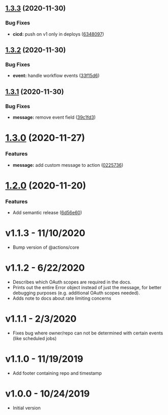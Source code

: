 ## [1.3.3](https://github.com/mirta-com/github-action-slack-notify-build/compare/v1.3.2...v1.3.3) (2020-11-30)


### Bug Fixes

* **cicd:** push on v1 only in deploys ([6348097](https://github.com/mirta-com/github-action-slack-notify-build/commit/634809762030b25a549fc976f006a70ce6ace4a6))

## [1.3.2](https://github.com/mirta-com/github-action-slack-notify-build/compare/v1.3.1...v1.3.2) (2020-11-30)


### Bug Fixes

* **event:** handle workflow events ([33f15d6](https://github.com/mirta-com/github-action-slack-notify-build/commit/33f15d6b2748f74d7ec06495203dbbf95ceadacc))

## [1.3.1](https://github.com/daleMirta/github-action-slack-notify-build/compare/v1.3.0...v1.3.1) (2020-11-30)


### Bug Fixes

* **message:** remove event field ([39c1fd3](https://github.com/daleMirta/github-action-slack-notify-build/commit/39c1fd3b0a017eb6bb667440e8ff1e929d08ad7a))

# [1.3.0](https://github.com/daleMirta/github-action-slack-notify-build/compare/v1.2.0...v1.3.0) (2020-11-27)


### Features

* **message:** add custom message to action ([0225736](https://github.com/daleMirta/github-action-slack-notify-build/commit/0225736f198788968effe1056a2b872b7cff833f))

# [1.2.0](https://github.com/voxmedia/github-action-slack-notify-build/compare/v1.1.3...v1.2.0) (2020-11-20)


### Features

* Add semantic release ([6d56e60](https://github.com/voxmedia/github-action-slack-notify-build/commit/6d56e60b7083b18466446dcf4b45f1b566235400))

# v1.1.3 - 11/10/2020

- Bump version of @actions/core

# v1.1.2 - 6/22/2020

- Describes which OAuth scopes are required in the docs.
- Prints out the entire Error object instead of just the message, for better debugging purposes (e.g. additional OAuth scopes needed).
- Adds note to docs about rate limiting concerns

# v1.1.1 - 2/3/2020

- Fixes bug where owner/repo can not be determined with certain events (like scheduled jobs)

# v1.1.0 - 11/19/2019

- Add footer containing repo and timestamp

# v1.0.0 - 10/24/2019

- Initial version
